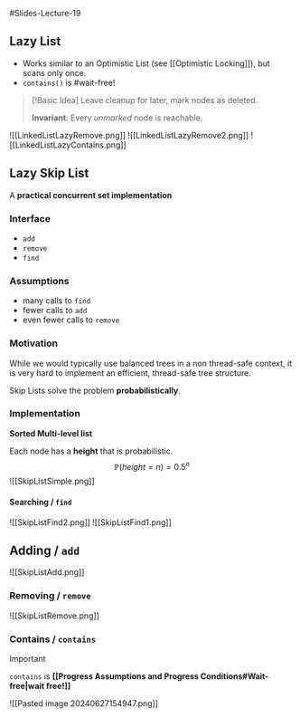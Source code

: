 #Slides-Lecture-19 

## Lazy List
- Works similar to an Optimistic List (see [[Optimistic Locking]]), but scans only once.
- `contains()` is #wait-free!

> [!Basic Idea]
> Leave cleanup for later, mark nodes as deleted. 
> 
> **Invariant**: Every *unmarked* node is reachable.

![[LinkedListLazyRemove.png]]
![[LinkedListLazyRemove2.png]]
![[LinkedListLazyContains.png]]

## Lazy Skip List
A **practical concurrent set implementation**


### Interface
 + `add`
+ `remove`
+ `find`

### Assumptions
+ many calls to `find`
+ fewer calls to `add`
+ even fewer calls to `remove`

### Motivation
While we would typically use balanced trees in a non thread-safe context, it is very hard to implement an efficient, thread-safe tree structure.

Skip Lists solve the problem **probabilistically**.

### Implementation
**Sorted Multi-level list**

Each node has a **height** that is probabilistic. 
$$\mathbb{P}(height = n) = 0.5^n$$
![[SkipListSimple.png]]

#### Searching / `find`
![[SkipListFind2.png]]
![[SkipListFind1.png]]
## Adding / `add`
![[SkipListAdd.png]]

### Removing / `remove`

![[SkipListRemove.png]]
### Contains / `contains`

>[!Important]
>`contains` is **[[Progress Assumptions and Progress Conditions#Wait-free|wait free!]]**

![[Pasted image 20240627154947.png]]